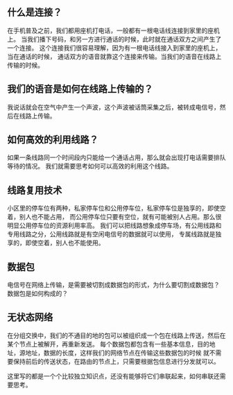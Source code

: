 ## 什么是连接？
在手机普及之前，我们都用座机打电话，一般都有一根电话线连接到家里的座机上。
当我们播下号码，和另一方进行通话的时候，此时就在通话双方之间产生了一个连接。
这个连接我们很容易理解，因为有一根电话线接入到家里的座机上，当在通话的时候，
通话双方的语音就靠这个连接来传输。当我们的语音在线路上传输的时候。

## 我们的语音是如何在线路上传输的？
我说话就会在空气中产生一个声波，这个声波被话筒采集之后，被转成电信号，然后在线路上传输。

## 如何高效的利用线路？
如果一条线路同一个时间段内只能给一个通话占用，那么就会出现打电话需要排队等待的情况。
我们就需要思考如何可以高效的利用这个线路。

## 线路复用技术
小区里的停车位有两种，私家停车位和公用停车位，私家停车位是独享的，即使空着，别人也不能占用，
而公用停车位只要有空位，就有可能被别人占用。那么很明显公用停车位的资源利用率高。
我们可以把线路想象成停车场，有公用线路和专用线路之分，公用线路就是有空闲电信号的数据就可以使用，
专属线路就是独享的，即使空着，别人也不能使用。

## 数据包
电信号在网络上传输，是需要被切割成数据包的形式，为什么要切割成数据包？
数据包是如何构成的？

## 无状态网络
在分组交换中，我们的不通目的地的包可以被组织成一个包在线路上传送，然后在某个节点上被解开，再重新发送。
每个数据包都包含有一些基本信息，目的地址，源地址，数据的长度，这样我们的网络节点在传输这些数据包的时候
就不需要保持前后的传送状态，在路由的节点上，只需要根据包信息进行分发就可以。

这里写的都是一个个比较独立知识点，还没有能够将它们串联起来，如何串联还需要思考。
